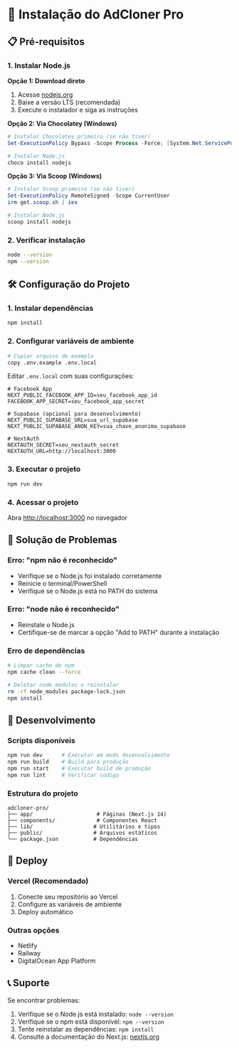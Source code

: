 # 🚀 Instalação do AdCloner Pro

## 📋 Pré-requisitos

### 1. Instalar Node.js

**Opção 1: Download direto**
1. Acesse [nodejs.org](https://nodejs.org)
2. Baixe a versão LTS (recomendada)
3. Execute o instalador e siga as instruções

**Opção 2: Via Chocolatey (Windows)**
```powershell
# Instalar Chocolatey primeiro (se não tiver)
Set-ExecutionPolicy Bypass -Scope Process -Force; [System.Net.ServicePointManager]::SecurityProtocol = [System.Net.ServicePointManager]::SecurityProtocol -bor 3072; iex ((New-Object System.Net.WebClient).DownloadString('https://community.chocolatey.org/install.ps1'))

# Instalar Node.js
choco install nodejs
```

**Opção 3: Via Scoop (Windows)**
```powershell
# Instalar Scoop primeiro (se não tiver)
Set-ExecutionPolicy RemoteSigned -Scope CurrentUser
irm get.scoop.sh | iex

# Instalar Node.js
scoop install nodejs
```

### 2. Verificar instalação
```bash
node --version
npm --version
```

## 🛠️ Configuração do Projeto

### 1. Instalar dependências
```bash
npm install
```

### 2. Configurar variáveis de ambiente
```bash
# Copiar arquivo de exemplo
copy .env.example .env.local
```

Editar `.env.local` com suas configurações:
```env
# Facebook App
NEXT_PUBLIC_FACEBOOK_APP_ID=seu_facebook_app_id
FACEBOOK_APP_SECRET=seu_facebook_app_secret

# Supabase (opcional para desenvolvimento)
NEXT_PUBLIC_SUPABASE_URL=sua_url_supabase
NEXT_PUBLIC_SUPABASE_ANON_KEY=sua_chave_anonima_supabase

# NextAuth
NEXTAUTH_SECRET=seu_nextauth_secret
NEXTAUTH_URL=http://localhost:3000
```

### 3. Executar o projeto
```bash
npm run dev
```

### 4. Acessar o projeto
Abra [http://localhost:3000](http://localhost:3000) no navegador

## 🔧 Solução de Problemas

### Erro: "npm não é reconhecido"
- Verifique se o Node.js foi instalado corretamente
- Reinicie o terminal/PowerShell
- Verifique se o Node.js está no PATH do sistema

### Erro: "node não é reconhecido"
- Reinstale o Node.js
- Certifique-se de marcar a opção "Add to PATH" durante a instalação

### Erro de dependências
```bash
# Limpar cache do npm
npm cache clean --force

# Deletar node_modules e reinstalar
rm -rf node_modules package-lock.json
npm install
```

## 📱 Desenvolvimento

### Scripts disponíveis
```bash
npm run dev      # Executar em modo desenvolvimento
npm run build    # Build para produção
npm run start    # Executar build de produção
npm run lint     # Verificar código
```

### Estrutura do projeto
```
adcloner-pro/
├── app/                    # Páginas (Next.js 14)
├── components/             # Componentes React
├── lib/                   # Utilitários e tipos
├── public/                # Arquivos estáticos
└── package.json           # Dependências
```

## 🚀 Deploy

### Vercel (Recomendado)
1. Conecte seu repositório ao Vercel
2. Configure as variáveis de ambiente
3. Deploy automático

### Outras opções
- Netlify
- Railway
- DigitalOcean App Platform

## 📞 Suporte

Se encontrar problemas:
1. Verifique se o Node.js está instalado: `node --version`
2. Verifique se o npm está disponível: `npm --version`
3. Tente reinstalar as dependências: `npm install`
4. Consulte a documentação do Next.js: [nextjs.org](https://nextjs.org) 